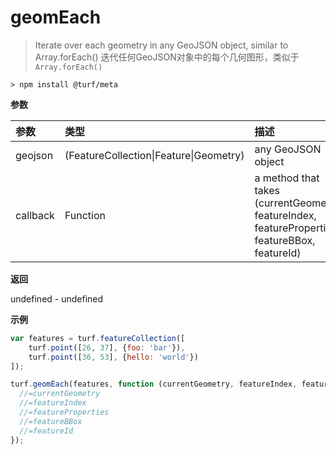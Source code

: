 # geomEach

> Iterate over each geometry in any GeoJSON object, similar to Array.forEach()
> 迭代任何GeoJSON对象中的每个几何图形，类似于`Array.forEach()`

```text
> npm install @turf/meta
```

**参数**

| 参数     | 类型                                   | 描述                                                         |
| :------- | :------------------------------------- | :----------------------------------------------------------- |
| geojson  | (FeatureCollection\|Feature\|Geometry) | any GeoJSON object                                           |
| callback | Function                               | a method that takes (currentGeometry, featureIndex, featureProperties, featureBBox, featureId) |

**返回**

undefined - undefined

**示例**

```js
var features = turf.featureCollection([
    turf.point([26, 37], {foo: 'bar'}),
    turf.point([36, 53], {hello: 'world'})
]);

turf.geomEach(features, function (currentGeometry, featureIndex, featureProperties, featureBBox, featureId) {
  //=currentGeometry
  //=featureIndex
  //=featureProperties
  //=featureBBox
  //=featureId
});
```